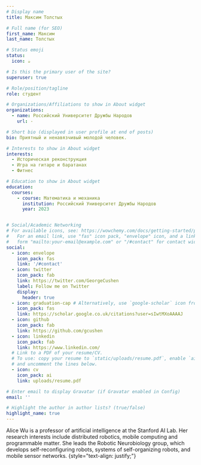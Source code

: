 ```yaml
---
# Display name
title: Максим Толстых

# Full name (for SEO)
first_name: Максим
last_name: Толстых

# Status emoji
status:
  icon: ☕️

# Is this the primary user of the site?
superuser: true

# Role/position/tagline
role: студент

# Organizations/Affiliations to show in About widget
organizations:
  - name: Российский Университет Дружбы Народов
    url: -

# Short bio (displayed in user profile at end of posts)
bio: Приятный и ненавязчивый молодой человек.

# Interests to show in About widget
interests:
  - Историческая реконструкция
  - Игра на гитаре и баратанах
  - Фитнес

# Education to show in About widget
education:
  courses:
    - course: Математика и механика
      institution: Российский Университет Дружбы Народов
      year: 2023


# Social/Academic Networking
# For available icons, see: https://wowchemy.com/docs/getting-started/page-builder/#icons
#   For an email link, use "fas" icon pack, "envelope" icon, and a link in the
#   form "mailto:your-email@example.com" or "/#contact" for contact widget.
social:
  - icon: envelope
    icon_pack: fas
    link: '/#contact'
  - icon: twitter
    icon_pack: fab
    link: https://twitter.com/GeorgeCushen
    label: Follow me on Twitter
    display:
      header: true
  - icon: graduation-cap # Alternatively, use `google-scholar` icon from `ai` icon pack
    icon_pack: fas
    link: https://scholar.google.co.uk/citations?user=sIwtMXoAAAAJ
  - icon: github
    icon_pack: fab
    link: https://github.com/gcushen
  - icon: linkedin
    icon_pack: fab
    link: https://www.linkedin.com/
  # Link to a PDF of your resume/CV.
  # To use: copy your resume to `static/uploads/resume.pdf`, enable `ai` icons in `params.yaml`,
  # and uncomment the lines below.
  - icon: cv
    icon_pack: ai
    link: uploads/resume.pdf

# Enter email to display Gravatar (if Gravatar enabled in Config)
email: ''

# Highlight the author in author lists? (true/false)
highlight_name: true
---
```


Alice Wu is a professor of artificial intelligence at the Stanford AI Lab. Her research interests include distributed robotics, mobile computing and programmable matter. She leads the Robotic Neurobiology group, which develops self-reconfiguring robots, systems of self-organizing robots, and mobile sensor networks.
{style="text-align: justify;"}
